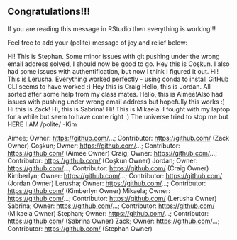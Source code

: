 ## Congratulations!!!

If you are reading this message in RStudio then everything is working!!!

Feel free to add your (polite) message of joy and relief below:

Hi! This is Stephan. Some minor issues with git pushing under the wrong email address solved, I should now be good to go.
Hey this is Coşkun. I also had some issues with authentification, but now I think I figured it out. 
Hi! This is Lerusha. Everything worked perfectly - using conda to install GitHub CLI seems to have worked :) 
Hey this is Craig
Hello, this is Jordan.  All sorted after some help from my class mates. 
Hello, this is Aimee!Also had issues with pushing under wrong email address but hopefully this works :) 
Hi this is Zack!
Hi, this is Sabrina! 
Hi! This is Mikaela. I fought with my laptop for a while but seem to have come right :)
The universe tried to stop me but HERE I AM /polite/ -Kim 

Aimee; Owner: https://github.com/...; Contributor: https://github.com/ (Zack Owner)
Coşkun; Owner: https://github.com/...; Contributor: https://github.com/ (Aimee Owner)
Craig; Owner: https://github.com/...; Contributor: https://github.com/ (Coşkun Owner)
Jordan; Owner: https://github.com/...; Contributor: https://github.com/ (Craig Owner)
Kimberlyn; Owner: https://github.com/...; Contributor: https://github.com/ (Jordan Owner)
Lerusha; Owner: https://github.com/...; Contributor: https://github.com/ (Kimberlyn Owner)
Mikaela; Owner: https://github.com/...; Contributor: https://github.com/ (Lerusha Owner)
Sabrina; Owner: https://github.com/...; Contributor: https://github.com/ (Mikaela Owner)
Stephan; Owner: https://github.com/...; Contributor: https://github.com/ (Sabrina Owner)
Zack; Owner: https://github.com/...; Contributor: https://github.com/ (Stephan Owner)
